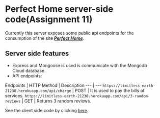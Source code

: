 # Perfect Home server-side code(Assignment 11)
Currently this server exposes some public api endpoints for the consumption of the site ***[Perfect Home](https://perfect-home-0.web.app/)***. 

## Server side features
* Express and Mongoose is used is communicate with the Mongodb Cloud database.
* API endpoints:

Endpoints | HTTP Method | Description
--- | ---
`https://limitless-earth-21238.herokuapp.com/api/charge` | POST | It is used to pay the bills of services. 
`https://limitless-earth-21238.herokuapp.com/api/3-random-reviews` | GET | Returns 3 random reviews. 

See the client side code by clicking [here](https://github.com/Porgramming-Hero-web-course/complete-website-client-ashutoshbw314).
